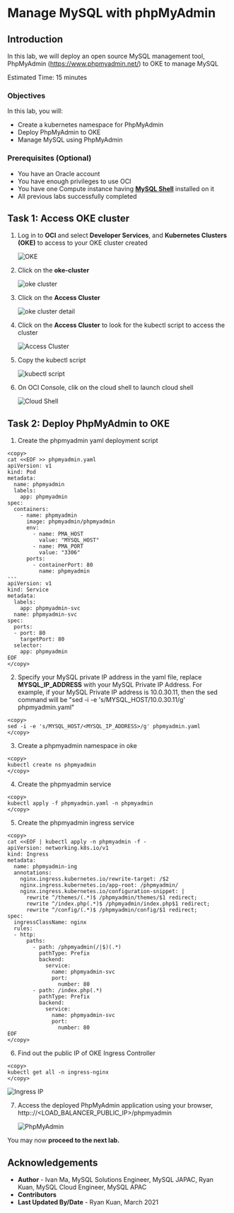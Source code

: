 # Manage MySQL with phpMyAdmin

## Introduction

In this lab, we will deploy an open source MySQL management tool, PhpMyAdmin (https://www.phpmyadmin.net/) to OKE to manage MySQL

Estimated Time: 15 minutes

### Objectives

In this lab, you will:

* Create a kubernetes namespace for PhpMyAdmin
* Deploy PhpMyAdmin to OKE
* Manage MySQL using PhpMyAdmin

### Prerequisites (Optional)

* You have an Oracle account
* You have enough privileges to use OCI
* You have one Compute instance having <a href="https://dev.mysql.com/doc/mysql-shell/8.0/en/mysql-shell-install.html" target="\_blank">**MySQL Shell**</a> installed on it
* All previous labs successfully completed

## Task 1: Access OKE cluster 

1. Log in to **OCI** and select **Developer Services**, and **Kubernetes Clusters (OKE)** to access to your OKE cluster created

    ![OKE](images/oke-cluster.png)

2. Click on the **oke-cluster**

    ![oke cluster](images/click-cluster.png)

3. Click on the **Access Cluster** 

    ![oke cluster detail](images/click-cluster.png)

4. Click on the **Access Cluster** to look for the kubectl script to access the cluster
    
    ![Access Cluster](images/access-cluster.png)

5. Copy the kubectl script

    ![kubectl script](images/copy-kubectl-script.png)

6. On OCI Console, clik on the cloud shell to launch cloud shell

    ![Cloud Shell](images/cloud-shell.png)

## Task 2: Deploy PhpMyAdmin to OKE

1. Create the phpmyadmin yaml deployment script

```
<copy>
cat <<EOF >> phpmyadmin.yaml
apiVersion: v1
kind: Pod
metadata:
  name: phpmyadmin
  labels:
    app: phpmyadmin
spec:
  containers:
    - name: phpmyadmin
      image: phpmyadmin/phpmyadmin
      env:
        - name: PMA_HOST
          value: "MYSQL_HOST"
        - name: PMA_PORT
          value: "3306"
      ports:
        - containerPort: 80
          name: phpmyadmin
---
apiVersion: v1
kind: Service
metadata:
  labels:
    app: phpmyadmin-svc
  name: phpmyadmin-svc
spec:
  ports:
  - port: 80
    targetPort: 80
  selector:
    app: phpmyadmin
EOF
</copy>
```

2. Specify your MySQL private IP address in the yaml file, replace **MYSQL_IP_ADDRESS** with your MySQL Private IP Address. For example, if your MySQL Private IP address is 10.0.30.11, then the sed command will be "sed -i -e 's/MYSQL_HOST/10.0.30.11/g' phpmyadmin.yaml"

```
<copy>
sed -i -e 's/MYSQL_HOST/<MYSQL_IP_ADDRESS>/g' phpmyadmin.yaml 
</copy>
```

3. Create a phpmyadmin namespace in oke

```
<copy>
kubectl create ns phpmyadmin
</copy>
```

4. Create the phpmyadmin service

```
<copy>
kubectl apply -f phpmyadmin.yaml -n phpmyadmin
</copy>
```

5. Create the phpmyadmin ingress service

```
<copy>
cat <<EOF | kubectl apply -n phpmyadmin -f -
apiVersion: networking.k8s.io/v1
kind: Ingress
metadata:
  name: phpmyadmin-ing
  annotations:
    nginx.ingress.kubernetes.io/rewrite-target: /$2
    nginx.ingress.kubernetes.io/app-root: /phpmyadmin/
    nginx.ingress.kubernetes.io/configuration-snippet: |
      rewrite ^/themes/(.*)$ /phpmyadmin/themes/$1 redirect;
      rewrite ^/index.php(.*)$ /phpmyadmin/index.php$1 redirect;
      rewrite ^/config/(.*)$ /phpmyadmin/config/$1 redirect;
spec:
  ingressClassName: nginx
  rules:
  - http:
      paths:
        - path: /phpmyadmin(/|$)(.*)
          pathType: Prefix
          backend:
            service:
              name: phpmyadmin-svc
              port:
                number: 80
        - path: /index.php(.*)
          pathType: Prefix
          backend:
            service:
              name: phpmyadmin-svc
              port:
                number: 80
EOF
</copy>
```

6. Find out the public IP of OKE Ingress Controller

```
<copy>
kubectl get all -n ingress-nginx
</copy>
```
![Ingress IP](images/ingress.png)

7. Access the deployed PhpMyAdmin application using your browser, http:://<LOAD_BALANCER_PUBLIC_IP>/phpmyadmin

    ![PhpMyAdmin](images/phpmyadmin.png)


You may now **proceed to the next lab.**

## Acknowledgements
* **Author** 
			 - Ivan Ma, MySQL Solutions Engineer, MySQL JAPAC, Ryan Kuan, MySQL Cloud Engineer, MySQL APAC
* **Contributors** 
* **Last Updated By/Date** - Ryan Kuan, March 2021
